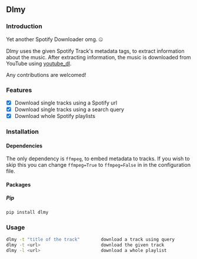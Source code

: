## Dlmy

### Introduction

Yet another Spotify Downloader omg. 🤐

Dlmy uses the given Spotify Track's metadata tags, to extract information about the music. After extracting information, the music is downloaded from YouTube using [youtube_dl](https://github.com/ytdl-org/youtube-dl).

Any contributions are welcomed!

### Features

- [x] Download single tracks using a Spotify url
- [x] Download single tracks using a search query
- [x] Download whole Spotify playlists

### Installation

#### Dependencies

The only dependency is `ffmpeg`, to embed metadata to tracks.
If you wish to skip this you can change `ffmpeg=True` to `ffmpeg=False` in in the configuration file.

#### Packages

##### Pip

```bash
pip install dlmy
```

### Usage

```bash
dlmy -t "title of the track"        download a track using query
dlmy -t <url>                       download the given track
dlmy -l <url>                       download a whole playlist
```
